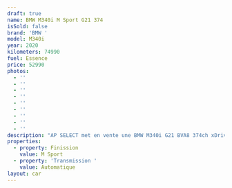 ```yaml
---
draft: true
name: BMW M340i M Sport G21 374
isSold: false
brand: 'BMW '
model: M340i
year: 2020
kilometers: 74990
fuel: Essence
price: 52990
photos:
  - ''
  - ''
  - ''
  - ''
  - ''
  - ''
  - ''
  - ''
  - ''
description: "AP SELECT met en vente une BMW M340i G21 BVA8 374ch xDrive finition M Sport.   Modèle du 12/2020 avec 73800km.  Couleur Saphir Black métal, intérieur Cuir étendu merino noir et surpiqûres contrastantes Bleu MSport  Carte grise française \U0001F1EB\U0001F1F7 sans malus.  Le véhicule est possède son suivi complet BMW avec historique limpide.  Véhicule vendu avec une garantie 12 mois.  Pneus avant neuf et service effectué récemment.  Équipements et options :  - Pack ///M intérieur / extérieur  - Boîte Automatique BVA8  - BMW Live Cockpit Navigation Pro - Châssis ///M Sport - Suspensions adaptatives  - Direction direct Drive  - Pack technologie +  - Pack conduite + avec régulateur adaptatif  - Sélecteur de mode de conduite - (3 modes) ECO PRO, Comfort, Sport  - Système Hifi Harman Kardon - Caméra de recul 360  - Attelage retractable  - Pack éclairage intérieur  - Park assist - Keyless accès et démarrage confort  - Coffre ouverture électrique  - Affichage tête haute HUD - Intérieur Cuir entendu complet - Volant ///M trois branches  - Jantes 19 pouces style 791 M bicolores à rayons doubles - Pack Alu intérieur  - Sièges Sport ADVANCED électrique et chauffants  - Phares adaptive Bi Led  - Vitres avec protection contre la chaleur et le soleil - Controle automatique des feux de route  - Parc distance contrôle PDC avant et arrière  - Inserts décoratifs Aluminium Tetragon soulignés de chrome perlé - Interface Bluetooth avec fonction streaming audio - Connected Drive - Connexion Ipod et USB - Volant sport multifonctions - Affichage multifonctions plus - Climatisation  - Éclairage et essuie-glaces automatique  - Rétroviseurs int / ext Electrochrome - Éclairage d ambiance   Disponible et visible sur RDV pour acheteur sérieux.  Possibilité d'une garantie 3, 6 ou 12 mois en supplément.  Réalisation des démarches d'immatriculation.   AP SELECT c'est des solutions de courtage et conciergerie sur mesure pour profiter librement de sa passion et de son patrimoine.  Prenez le volant, AP SELECT s'occupe du reste."
properties:
  - property: Finission
    value: M Sport
  - property: 'Transmission '
    value: Automatique
layout: car
---
```


